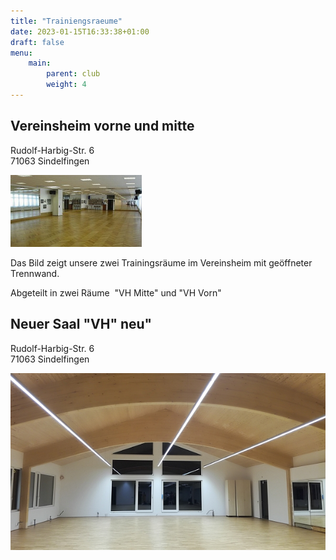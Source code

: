 ```yaml
---
title: "Trainiengsraeume"
date: 2023-01-15T16:33:38+01:00
draft: false
menu:
    main:
        parent: club
        weight: 4
---
```


## Vereinsheim vorne und mitte

Rudolf-Harbig-Str. 6  
71063 Sindelfingen
  
![Verinsheim vorne](vereinsheim.png)

Das Bild zeigt unsere zwei Trainingsräume im Vereinsheim mit geöffneter Trennwand.

Abgeteilt in zwei Räume&nbsp; "VH Mitte" und "VH Vorn"

## Neuer Saal "VH" neu"
  
Rudolf-Harbig-Str. 6  
71063 Sindelfingen
  
![Vereinsheim neu](VH_Neu.jpg)
